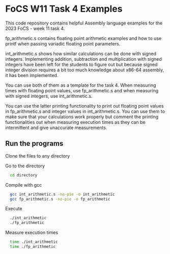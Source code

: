 
# FoCS W11 Task 4 Examples

This code repository contains helpful Assembly language examples for the 2023 FoCS - week 11 task 4. 

fp_arithmetic.s contains floating point arithmetic examples and how to use printf when passing variadic floating point parameters.

int_arithmetic.s shows how similar calculations can be done with signed integers. Implementing addition, subtraction and multiplication with signed integers have been left for the students to figure out but because signed integer division requires a bit too much knowledge about x86-64 assembly, it has been implemented.

You can use both of them as a template for the task 4. When measuring times with floating point values, use fp_arithmetic.s and when measuring with signed integers, use int_arithmetic.s.

You can use the latter printing functionality to print out floating point values in fp_arithmetic.s and integer values in int_arithmetic.s. You can use them to make sure that your calculations work properly but comment the printing functionalities out when measuring execution times as they can be intermittent and give unaccurate measurements.


## Run the programs

Clone the files to any directory

Go to the directory

```bash
  cd directory
```

Compile with gcc

```bash
  gcc int_arithmetic.s -no-pie -o int_arithmetic
  gcc fp_arithmetic.s -no-pie -o fp_arithmetic
```

Execute

```bash
  ./int_arithmetic
  ./fp_arithmetic
```

Measure execution times

```bash
  time ./int_arithmetic
  time ./fp_arithmetic
```
